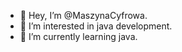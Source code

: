 - 👋 Hey, I’m @MaszynaCyfrowa.
- 👀 I’m interested in java development.
- 🌱 I’m currently learning java.

